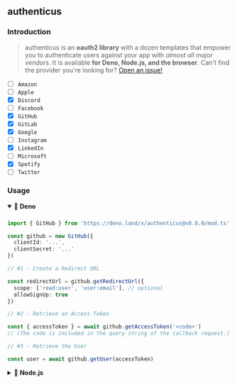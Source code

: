 ## authenticus

### Introduction

> authenticus is an **oauth2 library** with a dozen templates that empower you to authenticate users against your app with *almost all major vendors*. It is available **for Deno, Node.js, and the browser**. Can't find the provider you're looking for? [Open an issue!](https://github.com/azurystudio/authenticus/issues/new/choose)

- [ ] `Amazon`
- [ ] `Apple`
- [x] `Discord`
- [ ] `Facebook`
- [x] `GitHub`
- [x] `GitLab`
- [x] `Google`
- [ ] `Instagram`
- [x] `LinkedIn`
- [ ] `Microsoft`
- [x] `Spotify`
- [ ] `Twitter`

### Usage

<details open>
  <summary>🦕 <b>Deno</b></summary>
  
  ###

  ```ts
  import { GitHub } from 'https://deno.land/x/authenticus@v0.0.0/mod.ts'

  const github = new GitHub({
    clientId: '...',
    clientSecret: '...'
  })

  // #1 - Create a Redirect URL

  const redirectUrl = github.getRedirectUrl({
    scope: ['read:user', 'user:email'], // optional
    allowSignUp: true
  })

  // #2 - Retrieve an Access Token

  const { accessToken } = await github.getAccessToken('<code>')
  // (The code is included in the query string of the callback request.)

  // #3 - Retrieve the User

  const user = await github.getUser(accessToken)
  ```
</details>

<details>
  <summary>🐢 <b>Node.js</b></summary>
  
  ###

  ```bash
  npm i authenticus
  ```

  ```ts
  import { GitHub } from 'authenticus'

  const github = new GitHub({
    clientId: '...',
    clientSecret: '...'
  })

  // #1 - Create a Redirect URL

  const redirectUrl = github.getRedirectUrl({
    scope: ['read:user', 'user:email'], // optional
    allowSignUp: true
  })

  // #2 - Retrieve an Access Token

  const { accessToken } = await github.getAccessToken('<code>')
  // (The code is included in the query string of the callback request.)

  // #3 - Retrieve the User

  const user = await github.getUser(accessToken)
  ```
</details>
